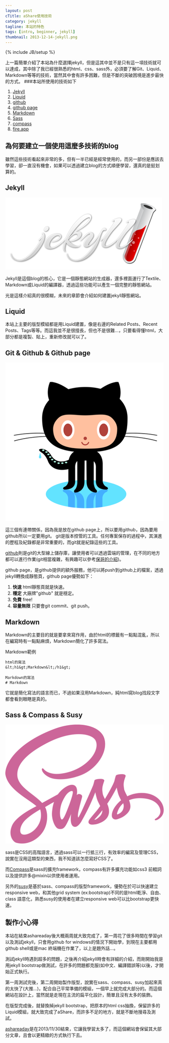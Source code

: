 ```yaml
---
layout: post
cTitle: aShare使用技術
category: jekyll
tagline: 本站的特色
tags: [intro, beginner, jekyll]
thumbnail: 2013-12-14-jekyll.png
---
```

{% include JB/setup %}

上一篇簡單介紹了本站為什麼選擇jekyll，但是這其中並不是只有這一項技術就可以達成，其中除了我已經很熟悉的html、css、sass外，必須要了解Git、Liquid、Markdown等等的技術，當然其中會有許多困難，但是不斷的突破困境是進步最快的方式。
###本站所使用的技術如下
1. [Jekyll](http://jekyllrb.com/)
2. [Liquid](http://liquidmarkup.org/)
3. [github](https://github.com/)
4. [github page](http://pages.github.com/)
5. [Markdown](http://markdown.tw/)
6. [Sass](http://sass-lang.com/)
7. [compass](http://compass-style.org/)
8. [fire.app](http://fireapp.kkbox.com/)

<!-- more -->

## 為何要建立一個使用這麼多技術的blog
雖然這些技術看起來非常的多，但有一半已經是經常使用的，而另一部份是應該去學習，卻一直沒有機會，如果可以透過建立blog的方式順便學習，還真的是挺划算的。

## Jekyll
![jekyll](/images/2013-12-14-jekyll.png)

Jekyll是這個blog的核心，它是一個靜態網站的生成器，還多裡面運行了Textile、Markdown或Liquid的編譯器，透過這些功能可以產生一個完整的靜態網站。

光是這樣介紹真的很模糊，未來的章節會介紹如何建置jekyll靜態網站。

## Liquid
本站上主要的版型模組都是用Liquid建置，像是右邊的Related Posts、Recent Posts、Tags等等。而這我並不是很擅長，但也不是很難...，只要看得懂html，大部分都是複製、貼上，重新修改就可以了。


## Git & Github & Github page
![Github](/images/2013-12-14-github-logo.png)

這三個有連帶關係，因為我是放在github page上，所以要用github，因為要用github所以一定要用git。
git是版本控管的工具。任何專案保存的過程中，其演進的歷程及紀錄都是非常重要的，而git就是紀錄這些的工具。

[github](https://github.com/)則是git的大型線上儲存庫，讓使用者可以透過雲端的管理，在不同的地方都可以進行作業(git相當複雜，有興趣可以參考[保哥的介紹](http://ithelp.ithome.com.tw/ironman6/player/doggy/dev/1))。

github page，是github提供的額外服務，他可以將push到github上的檔案，透過jekyll轉換成靜態頁，github page優勢如下：
1. **快速** html靜態頁就是快速。
2. **穩定** 大廠牌"github" 就是穩定。
3. **免費** free! 
4. **容量無限** 只要會git commit、git push。

## Markdown
Markdown的主要目的就是要拿來寫作用，由於html的標籤有一點點混亂，所以在編寫時有一點點麻煩，Markdown簡化了許多寫法。

Markdown範例

	html的寫法
	&lt;h1&gt;Markdown&lt;/h1&gt;

	Markdown的寫法
	# Markdown

它就是簡化寫法的語言而已，不過如果沒用Markdown，純html寫blog找段文字都會看到眼瞎是真的。

## Sass & Compass & Susy
![sass](/images/2013-12-14-sass.png)

sass是CSS的高階語言，透過sass可以一行抵三行，有效率的編寫及管理CSS，說實在沒用這類型的東西，我不知道該怎麼寫好CSS了。

而[Compass](http://compass-style.org/)是sass的擴充framework，compass有許多擴充功能如css3 前輟詞以及提供許多@mixin以供使用者運用。

另外的[susy](http://susy.oddbird.net/)是基於sass、compass的版型framework，優勢在於可以快速建立responsive web，和其他grid system (ex:bootstrap)不同的是html乾淨、自由、class 語意化，熟悉susy的使用者在建立responsive web可以比bootstrap更快速。

## 製作小心得

本站在結束ashareaday後大概兩周就大致完成了，第一周花了很多時間在學習git以及測試jekyll，只會用github for windows的情況下開始學，到現在主要都用github shell或是mac 終端機在作業了，以上是題外話...。

測試jekyll時遇到超多的問題，之後再介紹jekyll時會有詳細的介紹，而剛開始我是用jekyll bootstrap做測試，在許多的問題都克服(如中文、編譯錯誤等)以後，才開始正式執行。

第一周測試完後，第二周開始製作版型，說實在sass、compass、susy加起來真的太快了(大推...)，配合自己平常準備的模組，一個早上就完成大部分的。而這個網站在設計上，當然就是走現在主流的扁平化設計，簡單且沒有太多的裝飾。

在版型完成後，就替換掉jekyll bootstrap，把原本的html css抽換，保留許多的Liquid模組，就大致完成了aShare，而許多不足的地方，就是不斷地搜尋及測試。

[ashareaday](http://ashareaday.wcc.tw/)是在2013/11/30結束，它讓我學習太多了，而這個網站會保留其大部分文章，且會以更精緻的方式執行下去。